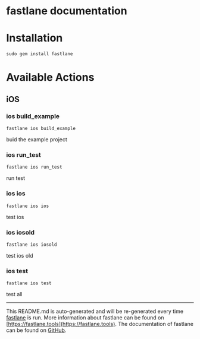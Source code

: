 fastlane documentation
================
# Installation
```
sudo gem install fastlane
```
# Available Actions
## iOS
### ios build_example
```
fastlane ios build_example
```
buid the example project
### ios run_test
```
fastlane ios run_test
```
run test
### ios ios
```
fastlane ios ios
```
test ios
### ios iosold
```
fastlane ios iosold
```
test ios old
### ios test
```
fastlane ios test
```
test all

----

This README.md is auto-generated and will be re-generated every time [fastlane](https://fastlane.tools) is run.
More information about fastlane can be found on [https://fastlane.tools](https://fastlane.tools).
The documentation of fastlane can be found on [GitHub](https://github.com/fastlane/fastlane/tree/master/fastlane).
